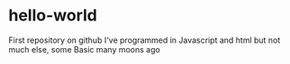 # hello-world
First repository on github
I've programmed in Javascript and html but not much else, some Basic many moons ago
